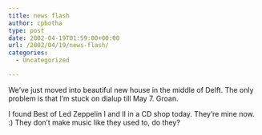 ```yaml
---
title: news flash
author: cpbotha
type: post
date: 2002-04-19T01:59:00+00:00
url: /2002/04/19/news-flash/
categories:
  - Uncategorized

---
```

We&#8217;ve just moved into beautiful new house in the middle of Delft. The only problem is that I&#8217;m stuck on dialup till May 7. Groan.

I found Best of Led Zeppelin I and II in a CD shop today. They&#8217;re mine now. :) They don&#8217;t make music like they used to, do they?